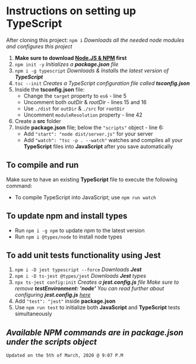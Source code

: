 # Instructions on setting up TypeScript

After cloning this project:
`npm i` *Downloads all the needed node modules and configures this project*

1. **Make sure to download [Node.JS & NPM](https://nodejs.org/en/) first**
2. `npm init -y` *Initializes a **package.json** file*
3. `npm i -g typescript` *Downloads & Installs the latest version of **TypeScript***
4. `tsc --init` *Creates a TypeScript configuration file called **tsconfig.json***
5. Inside the **tsconfig.json** file:
   - Change the `target` property to `es6` - line 5
   - Uncomment both *outDir* & *rootDir* - lines 15 and 16
   - Use `./dist` for `outDir` & `./src` for `rootDir`
   - Uncomment `moduleResolution` property - line 42
6. Create a **src** folder
7. Inside **package.json** file; below the `"scripts"` object - line 6:
   - Add `"start": "node dist/server.js"` for your server
   - Add `"watch": "tsc -p . --watch"` watches and compiles all your **TypeScript** files into **JavaScript** after you save automatically

## To compile and run

Make sure to have an existing **TypeScript** file to execute the following command:
- To compile TypeScript into JavaScript; use `npm run watch`

## To update npm and install types

- Run `npm i -g npm` to update npm to the latest version
- Run `npm i @types/node` to install node types

## To add unit tests functionality using Jest

1. `npm i -D jest typescript --force` *Downloads **Jest***
2. `npm i -D ts-jest @types/jest` *Downloads **Jest** types*
3. `npx ts-jest config:init` *Creates a **jest.config.js** file*
*Make sure to remove **testEnvironment: 'node'***
*You can read further about configuring **jest.config.js** [here](https://huafu.github.io/ts-jest/user/config/diagnostics)*
4. Add `"test": "jest"` inside **package.json**
5. Use `npm run test` to initialize both **JavaScript** and **TypeScript** tests simultaneously


## *Available NPM commands are in package.json under the scripts object*


`Updated on the 5th of March, 2020 @ 9:07 P.M`
